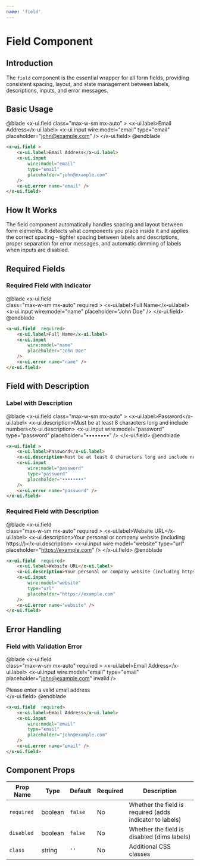 ```yaml
---
name: 'field'
---
```


# Field Component

## Introduction

The `field` component is the essential wrapper for all form fields, providing consistent spacing, layout, and state management between labels, descriptions, inputs, and error messages.

## Basic Usage

@blade
<x-demo>
    <x-ui.field
        class="max-w-sm mx-auto"
    >
        <x-ui.label>Email Address</x-ui.label>
        <x-ui.input 
            wire:model="email" 
            type="email"
            placeholder="john@example.com"
        />
    </x-ui.field>
</x-demo>
@endblade

```html
<x-ui.field >
    <x-ui.label>Email Address</x-ui.label>
    <x-ui.input 
        wire:model="email" 
        type="email"
        placeholder="john@example.com"
    />
    <x-ui.error name="email" />
</x-ui.field>
```
## How It Works

The field component automatically handles spacing and layout between form elements. It detects what components you place inside it and applies the correct spacing - tighter spacing between labels and descriptions, proper separation for error messages, and automatic dimming of labels when inputs are disabled.


## Required Fields

### Required Field with Indicator

@blade
<x-demo>
    <x-ui.field  
        class="max-w-sm mx-auto"
        required
    >
        <x-ui.label>Full Name</x-ui.label>
        <x-ui.input 
            wire:model="name" 
            placeholder="John Doe"
        />
    </x-ui.field>
</x-demo>
@endblade

```html
<x-ui.field  required>
    <x-ui.label>Full Name</x-ui.label>
    <x-ui.input 
        wire:model="name" 
        placeholder="John Doe"
    />
    <x-ui.error name="name" />
</x-ui.field>
```

## Field with Description

### Label with Description

@blade
<x-demo>
    <x-ui.field 
        class="max-w-sm mx-auto"
    >
        <x-ui.label>Password</x-ui.label>
        <x-ui.description>Must be at least 8 characters long and include numbers</x-ui.description>
        <x-ui.input 
            wire:model="password" 
            type="password"
            placeholder="••••••••"
        />
    </x-ui.field>
</x-demo>
@endblade

```html
<x-ui.field >
    <x-ui.label>Password</x-ui.label>
    <x-ui.description>Must be at least 8 characters long and include numbers</x-ui.description>
    <x-ui.input 
        wire:model="password" 
        type="password"
        placeholder="••••••••"
    />
    <x-ui.error name="password" />
</x-ui.field>
```

### Required Field with Description

@blade
<x-demo>
    <x-ui.field  
        class="max-w-sm mx-auto"
        required
    >
        <x-ui.label>Website URL</x-ui.label>
        <x-ui.description>Your personal or company website (including https://)</x-ui.description>
        <x-ui.input 
            wire:model="website" 
            type="url"
            placeholder="https://example.com"
        />
    </x-ui.field>
</x-demo>
@endblade

```html
<x-ui.field  required>
    <x-ui.label>Website URL</x-ui.label>
    <x-ui.description>Your personal or company website (including https://)</x-ui.description>
    <x-ui.input 
        wire:model="website" 
        type="url"
        placeholder="https://example.com"
    />
    <x-ui.error name="website" />
</x-ui.field>
```


## Error Handling

### Field with Validation Error

@blade
<x-demo>
    <x-ui.field  
        class="max-w-sm mx-auto"
        required
    >
        <x-ui.label>Email Address</x-ui.label>
        <x-ui.input 
            wire:model="email" 
            type="email"
            placeholder="john@example.com"
            invalid
        />
        <!-- Simulate error message -->
        <div class="mt-1.5 text-sm text-red-600">
            Please enter a valid email address
        </div>
    </x-ui.field>
</x-demo>
@endblade

```html
<x-ui.field  required>
    <x-ui.label>Email Address</x-ui.label>
    <x-ui.input 
        wire:model="email" 
        type="email"
        placeholder="john@example.com"
    />
    <x-ui.error name="email" />
</x-ui.field>
```


## Component Props

| Prop Name | Type | Default | Required | Description |
|-----------|------|---------|----------|-------------|
| `required` | boolean | `false` | No | Whether the field is required (adds indicator to labels) |
| `disabled` | boolean | `false` | No | Whether the field is disabled (dims labels) |
| `class` | string | `''` | No | Additional CSS classes |

